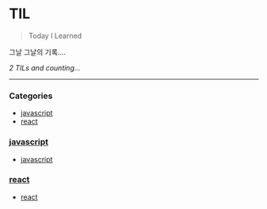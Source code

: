 # TIL
> Today I Learned

그날 그날의 기록....


_2 TILs and counting..._

---

### Categories

- [javascript](#javascript)
- [react](#react)

### [javascript](#javascript)
- [javascript](javascript/javascript.md)

### [react](#react)
- [react](react/react.md)

[1]: https://simonwillison.net/2020/Apr/20/self-rewriting-readme/
[2]: https://github.com/jbranchaud/til

